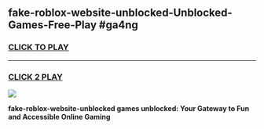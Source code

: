
## fake-roblox-website-unblocked-Unblocked-Games-Free-Play #ga4ng
<h3>
<a href="https://us.freeplayer.one?title=fake-roblox-website-unblocked&ref=9M">CLICK TO PLAY</a></h3>
<hr>

<h3>
<a href="https://us.freeplayer.one?title=fake-roblox-website-unblocked&ref=9M">CLICK 2 PLAY</a>
  
</h3>

<a href="https://us.freeplayer.one?title=fake-roblox-website-unblocked&ref=9M"><img src="https://clearcache.store/games.png"></a>


**fake-roblox-website-unblocked games unblocked: Your Gateway to Fun and Accessible Online Gaming**
